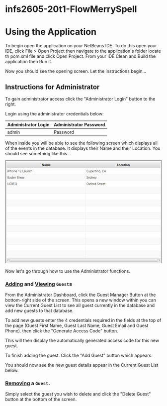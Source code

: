 # infs2605-20t1-FlowMerrySpell

# Using the Application

To begin open the application on your NetBeans IDE. To do this open your IDE, click File > Open Project 
then navigate to the application's folder locate th pom.xml file and click Open Project. From your IDE
Clean and Build the application then Run it.

Now you should see the opening screen. Let the instructions begin...

## Instructions for Administrator

To gain administrator access click the "Administrator Login" button to the right.

Login using the administrator credentials below:

Administrator Login | Administrator Password
-------------------- | -----------------------
admin | Password


When inside you will be able to see the following screen which displays all of the events in the 
database. It displays their Name and their Location. You should see something like this...

![](images/adminLoginLandingpage_EventsTable.JPG)

Now let's go through how to use the Administrator functions.

### <ins>Adding</ins> and <ins>Viewing</ins> `Guest`s

From the Administrator Dashboard, click the Guest Manager Button at the bottom-right side of the screen.
This opens a new window within you can view the Current Guest List to see all guest currently in the 
database and add new guests to that database.

To add new guests enter the 4 credentials required in the fields at the top of the page (Guest First Name,
 Guest Last Name, Guest Email and Guest Phone). then click the "Generate Access Code" button.

This will then display the automatically generated access code for this new guest. 

To finish adding the guest. Click the "Add Guest" button which appears.

You should now see the new guest details appear in the Current Guest List below.

### <ins>Removing</ins> a `Guest`.

Simply select the guest you wish to delete and click the "Delete Guest" button at the bottom of the 
screen.
